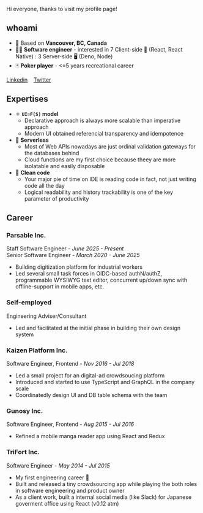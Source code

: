 Hi everyone, thanks to visit my profile page!

## whoami

- 📍 Based on **Vancouver, BC, Canada**
- 👨‍💻 **Software engineer** - interested in 7 Client-side 📱 (React, React Native) : 3 Server-side 🖥 (Deno, Node)
- 🃏 **Poker player** - <=5 years recreational career

[Linkedin](https://www.linkedin.com/in/axross/)&nbsp;&nbsp;&nbsp;&nbsp;[Twitter](https://twitter.com/axross_)

## Expertises

- ⚛️ **`UI=F(S)` model**
  - Declarative approach is always more scalable than imperative approach
  - Modern UI obtained referencial transparency and idempotence
- 🚀 **Serverless**
  - Most of Web APIs nowadays are just ordinal validation gateways for the databases behind
  - Cloud functions are my first choice because theey are more isolatable and easily disposable
- 🧼 **Clean code**
  - Your major pie of time on IDE is reading code in fact, not just writing code all the day
  - Logical readability and history trackability is one of the key parameter of productivity

## Career

### Parsable Inc.

Staff Software Engineer - *June 2025 - Present*  
Senior Software Engineer - *March 2020 - June 2025*

- Building digitization platform for industrial workers
- Led several small task forces in OIDC-based authN/authZ, programmable WYSIWYG text editor, concurrent up/down sync with offline-support in mobile apps, etc.

### Self-employed

Engineering Adviser/Consultant

- Led and facilitated at the initial phase in building their own design system

### Kaizen Platform Inc.

Software Engineer, Frontend - *Nov 2016 - Jul 2018*

- Led a small project for an digital-ad crowdsoucing platform
- Introduced and started to use TypeScript and GraphQL in the company scale
- Coordinatedly design UI and DB table schema with the team

### Gunosy Inc.

Software Engineer, Frontend - *Aug 2015 - Jul 2016*

- Refined a mobile manga reader app using React and Redux

### TriFort Inc.

Software Engineer - *May 2014 - Jul 2015*

- My first engineering career 👶
- Built and released a tiny crowdsourcing app while playing the both roles in software engineering and product owner
- As a client work, built a internal social media (like Slack) for Japanese goverment office using React (v0.12 atm)

